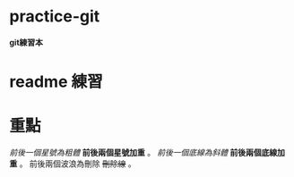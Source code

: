 # practice-git

**git練習本**

# readme 練習
# 重點
*前後一個星號為粗體* **前後兩個星號加重** 。
_前後一個底線為斜體_ __前後兩個底線加重__ 。
前後兩個波浪為刪除 ~~刪除線~~ 。
